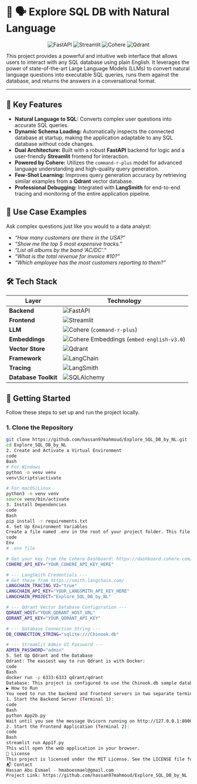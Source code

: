 # 📄 🗣️ Explore SQL DB with Natural Language

<div align="center">

![FastAPI](https://img.shields.io/badge/FastAPI-005571?style=for-the-badge&logo=fastapi)
![Streamlit](https://img.shields.io/badge/Streamlit-FF4B4B?style=for-the-badge&logo=streamlit&logoColor=white)
![Cohere](https://img.shields.io/badge/Cohere-3755F9?style=for-the-badge&logo=cohere&logoColor=white)
![Qdrant](https://img.shields.io/badge/Qdrant-AC1431?style=for-the-badge&logo=qdrant&logoColor=white)

</div>

This project provides a powerful and intuitive web interface that allows users to interact with any SQL database using plain English. It leverages the power of state-of-the-art Large Language Models (LLMs) to convert natural language questions into executable SQL queries, runs them against the database, and returns the answers in a conversational format.

---

## 🚀 Key Features

-   **Natural Language to SQL:** Converts complex user questions into accurate SQL queries.
-   **Dynamic Schema Loading:** Automatically inspects the connected database at startup, making the application adaptable to any SQL database without code changes.
-   **Dual Architecture:** Built with a robust **FastAPI** backend for logic and a user-friendly **Streamlit** frontend for interaction.
-   **Powered by Cohere:** Utilizes the `command-r-plus` model for advanced language understanding and high-quality query generation.
-   **Few-Shot Learning:** Improves query generation accuracy by retrieving similar examples from a **Qdrant** vector database.
-   **Professional Debugging:** Integrated with **LangSmith** for end-to-end tracing and monitoring of the entire application pipeline.

## 🧠 Use Case Examples

Ask complex questions just like you would to a data analyst:

-   *“How many customers are there in the USA?”*
-   *“Show me the top 5 most expensive tracks.”*
-   *“List all albums by the band 'AC/DC'.”*
-   *“What is the total revenue for invoice #10?”*
-   *“Which employee has the most customers reporting to them?”*

## 🛠️ Tech Stack

| Layer                | Technology                                                                                                                                                                                          |
| -------------------- | --------------------------------------------------------------------------------------------------------------------------------------------------------------------------------------------------- |
| **Backend**          | ![FastAPI](https://img.shields.io/badge/FastAPI-005571?style=for-the-badge&logo=fastapi)                                                                                                             |
| **Frontend**         | ![Streamlit](https://img.shields.io/badge/Streamlit-FF4B4B?style=for-the-badge&logo=streamlit&logoColor=white)                                                                                       |
| **LLM**              | ![Cohere](https://img.shields.io/badge/Cohere-3755F9?style=for-the-badge&logo=cohere&logoColor=white) (`command-r-plus`)                                                                              |
| **Embeddings**       | ![Cohere Embeddings](https://img.shields.io/badge/Cohere%20Embeddings-3755F9?style=for-the-badge&logo=cohere&logoColor=white) (`embed-english-v3.0`)                                                  |
| **Vector Store**     | ![Qdrant](https://img.shields.io/badge/Qdrant-AC1431?style=for-the-badge&logo=qdrant&logoColor=white)                                                                                                 |
| **Framework**        | ![LangChain](https://img.shields.io/badge/LangChain-008653?style=for-the-badge&logo=langchain&logoColor=white)                                                                                       |
| **Tracing**          | ![LangSmith](https://img.shields.io/badge/LangSmith-FD6801?style=for-the-badge&logo=langsmith&logoColor=white)                                                                                        |
| **Database Toolkit** | ![SQLAlchemy](https://img.shields.io/badge/SQLAlchemy-D71F00?style=for-the-badge&logo=sqlalchemy&logoColor=white)                                                                                     |

## 📁 Getting Started

Follow these steps to set up and run the project locally.

### 1. Clone the Repository
```bash
git clone https://github.com/hassan97mahmoud/Explore_SQL_DB_by_NL.git
cd Explore_SQL_DB_by_NL
2. Create and Activate a Virtual Environment
code
Bash
# For Windows
python -m venv venv
venv\Scripts\activate

# For macOS/Linux
python3 -m venv venv
source venv/bin/activate
3. Install Dependencies
code
Bash
pip install -r requirements.txt
4. Set Up Environment Variables
Create a file named .env in the root of your project folder. This file stores your secret credentials and is ignored by Git.
code
Env
# .env file

# Get your key from the Cohere Dashboard: https://dashboard.cohere.com/
COHERE_API_KEY="YOUR_COHERE_API_KEY_HERE"

# --- LangSmith Credentials ---
# Get these from https://smith.langchain.com/
LANGCHAIN_TRACING_V2="true"
LANGCHAIN_API_KEY="YOUR_LANGSMITH_API_KEY_HERE"
LANGCHAIN_PROJECT="Explore_SQL_DB_by_NL"

# --- Qdrant Vector Database Configuration ---
QDRANT_HOST="YOUR_QDRANT_HOST_URL"
QDRANT_API_KEY="YOUR_QDRANT_API_KEY"

# --- Database Connection String ---
DB_CONNECTION_STRING="sqlite:///Chinook.db"

# --- Streamlit Admin UI Password ---
ADMIN_PASSWORD="admin"
5. Set Up Qdrant and the Database
Qdrant: The easiest way to run Qdrant is with Docker:
code
Bash
docker run -p 6333:6333 qdrant/qdrant
Database: This project is configured to use the Chinook.db sample database. Ensure this file is in your project directory.
▶️ How to Run
You need to run the backend and frontend servers in two separate terminals.
1. Start the Backend Server (Terminal 1):
code
Bash
python App2b.py
Wait until you see the message Uvicorn running on http://127.0.0.1:8000.
2. Start the Frontend Application (Terminal 2):
code
Bash
streamlit run App1f.py
This will open the web application in your browser.
📄 License
This project is licensed under the MIT License. See the LICENSE file for more details.
📬 Contact
Hassan Abu Esmael - hmaboesmael@gmail.com
Project Link: https://github.com/hassan97mahmoud/Explore_SQL_DB_by_NL